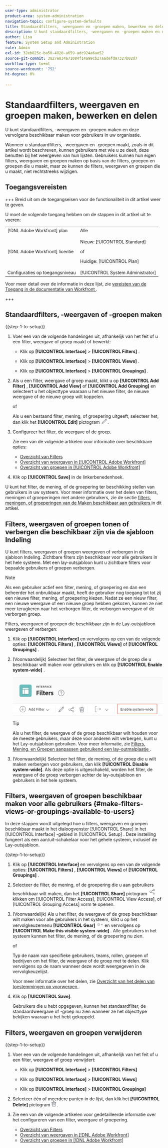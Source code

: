 ```yaml
---
user-type: administrator
product-area: system-administration
navigation-topic: configure-system-defaults
title: Standaardfilters, -weergaven en -groepen maken, bewerken en delen
description: U kunt standaardfilters, -weergaven en -groepen maken en deze vervolgens beschikbaar maken voor gebruikers in uw organisatie.
author: Lisa
feature: System Setup and Administration
role: Admin
exl-id: 32eb825c-ba50-4820-a659-adc924a6ae52
source-git-commit: 3827e834a71084f14a99cb27aadefd97327b02d7
workflow-type: tm+mt
source-wordcount: '752'
ht-degree: 0%

---
```


# Standaardfilters, weergaven en groepen maken, bewerken en delen

<!--
<p data-mc-conditions="QuicksilverOrClassic.Draft mode">***DON'T DELETE, DRAFT OR HIDE THIS ARTICLE. IT IS LINKED TO THE PRODUCT, THROUGH THE CONTEXT SENSITIVE HELP LINKS. **</p>
-->

U kunt standaardfilters, -weergaven en -groepen maken en deze vervolgens beschikbaar maken voor gebruikers in uw organisatie.

Wanneer u standaardfilters, -weergaven en -groepen maakt, zoals in dit artikel wordt beschreven, kunnen gebruikers met wie u ze deelt, deze benutten bij het weergeven van hun lijsten. Gebruikers kunnen hun eigen filters, weergaven en groepen maken op basis van de filters, groepen en groepen die u maakt, maar ze kunnen de filters, weergaven en groepen die u maakt, niet rechtstreeks wijzigen.

## Toegangsvereisten

+++ Breid uit om de toegangseisen voor de functionaliteit in dit artikel weer te geven.

U moet de volgende toegang hebben om de stappen in dit artikel uit te voeren:

<table style="table-layout:auto"> 
 <col> 
 <col> 
 <tbody> 
  <tr> 
   <td role="rowheader">[!DNL Adobe Workfront] plan</td> 
   <td>Alle</td> 
  </tr> 
  <tr> 
   <td role="rowheader">[!DNL Adobe Workfront] licentie</td> 
   <td><p>Nieuw: [!UICONTROL Standard]</p>
   of
   <p>Huidige: [!UICONTROL Plan]</p>
   </td> 
  </tr>
  <tr> 
  <tr> 
   <td role="rowheader">Configuraties op toegangsniveau</td> 
   <td>[!UICONTROL System Administrator]</td>
  </tr> 
 </tbody> 
</table>

Voor meer detail over de informatie in deze lijst, zie [ vereisten van de Toegang in de documentatie van Workfront ](/help/quicksilver/administration-and-setup/add-users/access-levels-and-object-permissions/access-level-requirements-in-documentation.md).

+++

## Standaardfilters, -weergaven of -groepen maken

{{step-1-to-setup}}

1. Voer een van de volgende handelingen uit, afhankelijk van het feit of u een filter, weergave of groep maakt of bewerkt:

   * Klik op **[!UICONTROL Interface]** > **[!UICONTROL Filters]** .

   * Klik op **[!UICONTROL Interface]** > **[!UICONTROL Views]** .

   * Klik op **[!UICONTROL Interface]** > **[!UICONTROL Groupings]** .

1. Als u een filter, weergave of groep maakt, klikt u op **[!UICONTROL Add Filter]** , **[!UICONTROL Add View]** of **[!UICONTROL Add Grouping]** en selecteert u het objecttype waaraan u het nieuwe filter, de nieuwe weergave of de nieuwe groep wilt koppelen.

   of

   Als u een bestaand filter, mening, of groepering uitgeeft, selecteer het, dan klik het **[!UICONTROL Edit]** pictogram ![ uitgeven pictogram ](assets/edit-icon.png).

1. Configureer het filter, de weergave of de groep.

   Zie een van de volgende artikelen voor informatie over beschikbare opties:

   * [ Overzicht van Filters ](../../../reports-and-dashboards/reports/reporting-elements/filters-overview.md)
   * [ Overzicht van weergaven in [!UICONTROL Adobe Workfront]](../../../reports-and-dashboards/reports/reporting-elements/views-overview.md)
   * [Overzicht van groepen in [!UICONTROL Adobe Workfront]](../../../reports-and-dashboards/reports/reporting-elements/groupings-overview.md)

1. Klik op **[!UICONTROL Save]** in de linkerbenedenhoek.

U kunt het filter, de mening, of de groepering ter beschikking stellen van gebruikers in uw systeem. Voor meer informatie over het delen van filters, meningen of groeperingen met andere gebruikers, zie de sectie [ filters, meningen, of groeperingen van de Maken beschikbaar aan gebruikers ](#make-filters-views-or-groupings-available-to-users) in dit artikel.


## Filters, weergaven of groepen tonen of verbergen die beschikbaar zijn via de sjabloon Indeling

U kunt filters, weergaven of groepen weergeven of verbergen in de sjabloon Indeling. Zichtbare filters zijn beschikbaar voor alle gebruikers in het hele systeem. Met een lay-outsjabloon kunt u zichtbare filters voor bepaalde gebruikers of groepen verbergen.

>[!NOTE]
>
>Als een gebruiker actief een filter, mening, of groepering en dan een beheerder het onbruikbaar maakt, heeft de gebruiker nog toegang tot tot zij een nieuwe filter, mening, of groepering kiezen. Nadat ze een nieuw filter, een nieuwe weergave of een nieuwe groep hebben gekozen, kunnen ze niet meer terugkeren naar het verborgen filter, de verborgen weergave of de verborgen groep.

Filters, weergaven of groepen die beschikbaar zijn in de Lay-outsjabloon weergeven of verbergen:

1. Klik op **[!UICONTROL Interface]** en vervolgens op een van de volgende opties: **[!UICONTROL Filters]** , **[!UICONTROL Views]** of **[!UICONTROL Groupings]** .

1. (Voorwaardelijk) Selecteer het filter, de weergave of de groep die u beschikbaar wilt maken voor gebruikers en klik op **[!UICONTROL Enable system-wide]** .

   ![](assets/enable-system-wide-fvg.png)

   >[!TIP]
   >
   >Als u het filter, de weergave of de groep beschikbaar wilt houden voor de meeste gebruikers, maar deze voor anderen wilt verbergen, kunt u het Lay-outsjabloon gebruiken. Voor meer informatie, zie [ Filters, Mening, en Groepen aanpassen gebruikend een lay-outmalplaatje ](/help/quicksilver/administration-and-setup/customize-workfront/use-layout-templates/customize-fvg-list-controls-layout-template.md).

1. (Voorwaardelijk) Selecteer het filter, de mening, of de groep die u wilt maken verbergen voor gebruikers, dan klik **[!UICONTROL Disable system-wide]**. Als deze optie is uitgeschakeld, worden het filter, de weergave of de groep verborgen achter de lay-outsjabloon en gebruikers in het hele systeem.


## Filters, weergaven of groepen beschikbaar maken voor alle gebruikers {#make-filters-views-or-groupings-available-to-users}

In deze stappen wordt uitgelegd hoe u filters, weergaven en groepen beschikbaar maakt in het dialoogvenster [!UICONTROL Share] in het [!UICONTROL Interface] -gebied in [!UICONTROL Setup] . Deze instelling fungeert als een aan/uit-schakelaar voor het gehele systeem, inclusief de Lay-outsjabloon.

{{step-1-to-setup}}

1. Klik op **[!UICONTROL Interface]** en vervolgens op een van de volgende opties: **[!UICONTROL Filters]** , **[!UICONTROL Views]** of **[!UICONTROL Groupings]** .

1. Selecteer de filter, de mening, of de groepering die u aan gebruikers beschikbaar wilt maken, dan het **[!UICONTROL Share]** pictogram ![ pictogram van het Aandeel ](assets/share-icon.png) klikken om [!UICONTROL Filter Access], [!UICONTROL View Access], of [!UICONTROL Grouping Access] vorm te openen.
1. (Voorwaardelijk) Als u het filter, de weergave of de groep beschikbaar wilt maken voor alle gebruikers in het systeem, klikt u op het vervolgkeuzemenu **[!UICONTROL Gear]** ![](assets/gear-menu-for-sharing-items.png) en vervolgens op **[!UICONTROL Make this visible system-wide]** . Alle gebruikers in het systeem kunnen het filter, de mening, of de groepering nu zien.

   of

   Typ de naam van specifieke gebruikers, teams, rollen, groepen of bedrijven om het filter, de weergave of de groep met te delen. Klik vervolgens op de naam wanneer deze wordt weergegeven in de vervolgkeuzelijst.

   Voor meer informatie over het delen, zie [ Overzicht van het delen van toestemmingen op voorwerpen ](../../../workfront-basics/grant-and-request-access-to-objects/sharing-permissions-on-objects-overview.md).

1. Klik op **[!UICONTROL Save]**.

   Gebruikers die u hebt opgegeven, kunnen het standaardfilter, de standaardweergave of -groep nu zien wanneer ze het objecttype bekijken waaraan u het hebt gekoppeld.

## Filters, weergaven en groepen verwijderen

{{step-1-to-setup}}

1. Voer een van de volgende handelingen uit, afhankelijk van het feit of u een filter, weergave of groep verwijdert:

   * Klik op **[!UICONTROL Interface]** > **[!UICONTROL Filters]**

   * Klik op **[!UICONTROL Interface]** > **[!UICONTROL Views]**

   * Klik op **[!UICONTROL Interface]** > **[!UICONTROL Groupings]**

1. Selecteer één of meerdere punten in de lijst, dan klik het **[!UICONTROL Delete]** pictogram ![ pictogram van de Schrapping ](assets/delete.png).
1. Zie een van de volgende artikelen voor gedetailleerde informatie over het configureren van een filter, weergave of groepering.

   * [ Overzicht van Filters ](../../../reports-and-dashboards/reports/reporting-elements/filters-overview.md)
   * [Overzicht van weergaven in  [!DNL Adobe Workfront]](../../../reports-and-dashboards/reports/reporting-elements/views-overview.md)
   * [Overzicht van groepen in  [!DNL Adobe Workfront]](../../../reports-and-dashboards/reports/reporting-elements/groupings-overview.md)
